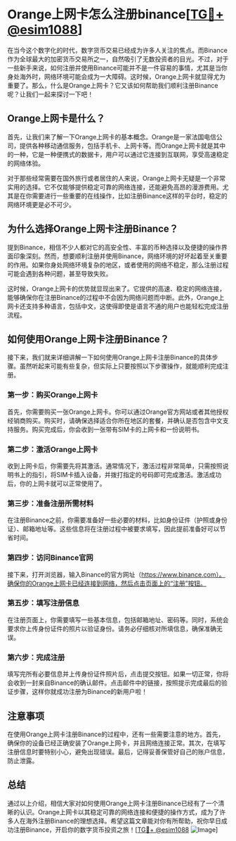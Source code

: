 # Orange上网卡怎么注册binance[[TG💪+ @esim1088](https://t.me/s/esim1088)]

在当今这个数字化的时代，数字货币交易已经成为许多人关注的焦点。而Binance作为全球最大的加密货币交易所之一，自然吸引了无数投资者的目光。不过，对于一些新手来说，如何注册并使用Binance可能并不是一件容易的事情，尤其是当你身处海外时，网络环境可能会成为一大障碍。这时候，Orange上网卡就显得尤为重要了。那么，什么是Orange上网卡？它又该如何帮助我们顺利注册Binance呢？让我们一起来探讨一下吧！

## Orange上网卡是什么？

首先，让我们来了解一下Orange上网卡的基本概念。Orange是一家法国电信公司，提供各种移动通信服务，包括手机卡、上网卡等。而Orange上网卡就是其中的一种，它是一种便携式的数据卡，用户可以通过它连接到互联网，享受高速稳定的网络体验。

对于那些经常需要在国外旅行或者居住的人来说，Orange上网卡无疑是一个非常实用的选择。它不仅能够提供稳定可靠的网络连接，还能避免高昂的漫游费用。尤其是在你需要进行一些重要的在线操作，比如注册Binance这样的平台时，稳定的网络环境更是必不可少。

## 为什么选择Orange上网卡注册Binance？

提到Binance，相信不少人都对它的高安全性、丰富的币种选择以及便捷的操作界面印象深刻。然而，想要顺利注册并使用Binance，网络环境的好坏起着至关重要的作用。如果你身处网络环境复杂的地区，或者使用的网络不稳定，那么注册过程可能会遇到各种问题，甚至导致失败。

这时候，Orange上网卡的优势就显现出来了。它提供的高速、稳定的网络连接，能够确保你在注册Binance的过程中不会因为网络问题而中断。此外，Orange上网卡还支持多种语言，包括中文，这使得即使是语言不通的用户也能轻松完成注册流程。

## 如何使用Orange上网卡注册Binance？

接下来，我们就来详细讲解一下如何使用Orange上网卡注册Binance的具体步骤。虽然听起来可能有些复杂，但实际上只要按照以下步骤操作，就能顺利完成注册。

### 第一步：购买Orange上网卡

首先，你需要购买一张Orange上网卡。你可以通过Orange官方网站或者其他授权经销商购买。购买时，请确保选择适合你所在地区的套餐，并确认是否包含中文支持服务。购买完成后，你会收到一张带有SIM卡的上网卡和一份说明书。

### 第二步：激活Orange上网卡

收到上网卡后，你需要先将其激活。通常情况下，激活过程非常简单，只需按照说明书上的指引，将SIM卡插入设备，并拨打指定的号码即可完成激活。激活成功后，你的上网卡就可以正常使用了。

### 第三步：准备注册所需材料

在注册Binance之前，你需要准备好一些必要的材料，比如身份证件（护照或身份证）、邮箱地址等。这些信息将在注册过程中被要求填写，因此提前准备好可以节省时间。

### 第四步：访问Binance官网

接下来，打开浏览器，输入Binance的官方网址（https://www.binance.com）。确保你的Orange上网卡已经连接到网络，然后点击页面上的“注册”按钮。

### 第五步：填写注册信息

在注册页面上，你需要填写一些基本信息，包括邮箱地址、密码等。同时，系统会要求你上传身份证件的照片以验证身份。请务必仔细核对所填信息，确保准确无误。

### 第六步：完成注册

填写完所有必要信息并上传身份证件照片后，点击提交按钮。如果一切正常，你将会收到一封来自Binance的确认邮件。点击邮件中的链接，按照提示完成最后的验证步骤，这样你就成功注册为Binance的新用户啦！

## 注意事项

在使用Orange上网卡注册Binance的过程中，还有一些需要注意的地方。首先，确保你的设备已经正确安装了Orange上网卡，并且网络连接正常。其次，在填写注册信息时要特别小心，避免出现错误。最后，记得妥善保管好自己的账户信息，防止泄露。

## 总结

通过以上介绍，相信大家对如何使用Orange上网卡注册Binance已经有了一个清晰的认识。Orange上网卡以其稳定可靠的网络连接和便捷的操作方式，成为了许多人在海外注册Binance的理想选择。希望这篇文章能对你有所帮助，祝你早日成功注册Binance，开启你的数字货币投资之旅！[[TG💪+ @esim1088](https://t.me/s/esim1088) ![Image](https://i.postimg.cc/4NQfJmqS/Snipaste-2025-05-13-00-14-12.png)]